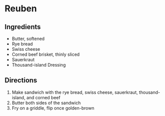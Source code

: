 Reuben
======

Ingredients
-----------

- Butter, softened
- Rye bread
- Swiss cheese
- Corned beef brisket, thinly sliced
- Sauerkraut
- Thousand-island Dressing

Directions
----------

1. Make sandwich with the rye bread, swiss cheese, sauerkraut, thousand-island, and corned beef
2. Butter both sides of the sandwich
3. Fry on a griddle, flip once golden-brown
